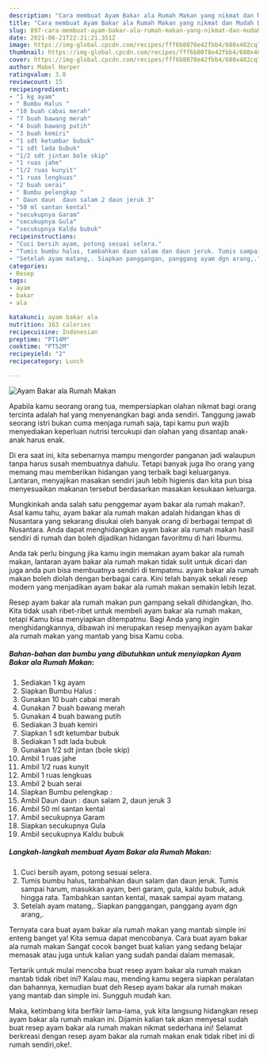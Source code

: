 ```yaml
---
description: "Cara membuat Ayam Bakar ala Rumah Makan yang nikmat dan Mudah Dibuat"
title: "Cara membuat Ayam Bakar ala Rumah Makan yang nikmat dan Mudah Dibuat"
slug: 897-cara-membuat-ayam-bakar-ala-rumah-makan-yang-nikmat-dan-mudah-dibuat
date: 2021-06-21T22:21:21.351Z
image: https://img-global.cpcdn.com/recipes/fff6b8078e42fbb4/680x482cq70/ayam-bakar-ala-rumah-makan-foto-resep-utama.jpg
thumbnail: https://img-global.cpcdn.com/recipes/fff6b8078e42fbb4/680x482cq70/ayam-bakar-ala-rumah-makan-foto-resep-utama.jpg
cover: https://img-global.cpcdn.com/recipes/fff6b8078e42fbb4/680x482cq70/ayam-bakar-ala-rumah-makan-foto-resep-utama.jpg
author: Mabel Harper
ratingvalue: 3.8
reviewcount: 15
recipeingredient:
- "1 kg ayam"
- " Bumbu Halus "
- "10 buah cabai merah"
- "7 buah bawang merah"
- "4 buah bawang putih"
- "3 buah kemiri"
- "1 sdt ketumbar bubuk"
- "1 sdt lada bubuk"
- "1/2 sdt jintan bole skip"
- "1 ruas jahe"
- "1/2 ruas kunyit"
- "1 ruas lengkuas"
- "2 buah serai"
- " Bumbu pelengkap "
- " Daun daun  daun salam 2 daun jeruk 3"
- "50 ml santan kental"
- "secukupnya Garam"
- "secukupnya Gula"
- "secukupnya Kaldu bubuk"
recipeinstructions:
- "Cuci bersih ayam, potong sesuai selera."
- "Tumis bumbu halus, tambahkan daun salam dan daun jeruk. Tumis sampai harum, masukkan ayam, beri garam, gula, kaldu bubuk, aduk hingga rata. Tambahkan santan kental, masak sampai ayam matang."
- "Setelah ayam matang,. Siapkan panggangan, panggang ayam dgn arang,."
categories:
- Resep
tags:
- ayam
- bakar
- ala

katakunci: ayam bakar ala 
nutrition: 163 calories
recipecuisine: Indonesian
preptime: "PT14M"
cooktime: "PT52M"
recipeyield: "2"
recipecategory: Lunch

---
```



![Ayam Bakar ala Rumah Makan](https://img-global.cpcdn.com/recipes/fff6b8078e42fbb4/680x482cq70/ayam-bakar-ala-rumah-makan-foto-resep-utama.jpg)

Apabila kamu seorang orang tua, mempersiapkan olahan nikmat bagi orang tercinta adalah hal yang menyenangkan bagi anda sendiri. Tanggung jawab seorang istri bukan cuma menjaga rumah saja, tapi kamu pun wajib menyediakan keperluan nutrisi tercukupi dan olahan yang disantap anak-anak harus enak.

Di era  saat ini, kita sebenarnya mampu mengorder panganan jadi walaupun tanpa harus susah membuatnya dahulu. Tetapi banyak juga lho orang yang memang mau memberikan hidangan yang terbaik bagi keluarganya. Lantaran, menyajikan masakan sendiri jauh lebih higienis dan kita pun bisa menyesuaikan makanan tersebut berdasarkan masakan kesukaan keluarga. 



Mungkinkah anda salah satu penggemar ayam bakar ala rumah makan?. Asal kamu tahu, ayam bakar ala rumah makan adalah hidangan khas di Nusantara yang sekarang disukai oleh banyak orang di berbagai tempat di Nusantara. Anda dapat menghidangkan ayam bakar ala rumah makan hasil sendiri di rumah dan boleh dijadikan hidangan favoritmu di hari liburmu.

Anda tak perlu bingung jika kamu ingin memakan ayam bakar ala rumah makan, lantaran ayam bakar ala rumah makan tidak sulit untuk dicari dan juga anda pun bisa membuatnya sendiri di tempatmu. ayam bakar ala rumah makan boleh diolah dengan berbagai cara. Kini telah banyak sekali resep modern yang menjadikan ayam bakar ala rumah makan semakin lebih lezat.

Resep ayam bakar ala rumah makan pun gampang sekali dihidangkan, lho. Kita tidak usah ribet-ribet untuk membeli ayam bakar ala rumah makan, tetapi Kamu bisa menyiapkan ditempatmu. Bagi Anda yang ingin menghidangkannya, dibawah ini merupakan resep menyajikan ayam bakar ala rumah makan yang mantab yang bisa Kamu coba.

<!--inarticleads1-->

##### Bahan-bahan dan bumbu yang dibutuhkan untuk menyiapkan Ayam Bakar ala Rumah Makan:

1. Sediakan 1 kg ayam
1. Siapkan  Bumbu Halus :
1. Gunakan 10 buah cabai merah
1. Gunakan 7 buah bawang merah
1. Gunakan 4 buah bawang putih
1. Sediakan 3 buah kemiri
1. Siapkan 1 sdt ketumbar bubuk
1. Sediakan 1 sdt lada bubuk
1. Gunakan 1/2 sdt jintan (bole skip)
1. Ambil 1 ruas jahe
1. Ambil 1/2 ruas kunyit
1. Ambil 1 ruas lengkuas
1. Ambil 2 buah serai
1. Siapkan  Bumbu pelengkap :
1. Ambil  Daun daun : daun salam 2, daun jeruk 3
1. Ambil 50 ml santan kental
1. Ambil secukupnya Garam
1. Siapkan secukupnya Gula
1. Ambil secukupnya Kaldu bubuk




<!--inarticleads2-->

##### Langkah-langkah membuat Ayam Bakar ala Rumah Makan:

1. Cuci bersih ayam, potong sesuai selera.
1. Tumis bumbu halus, tambahkan daun salam dan daun jeruk. Tumis sampai harum, masukkan ayam, beri garam, gula, kaldu bubuk, aduk hingga rata. Tambahkan santan kental, masak sampai ayam matang.
1. Setelah ayam matang,. Siapkan panggangan, panggang ayam dgn arang,.




Ternyata cara buat ayam bakar ala rumah makan yang mantab simple ini enteng banget ya! Kita semua dapat mencobanya. Cara buat ayam bakar ala rumah makan Sangat cocok banget buat kalian yang sedang belajar memasak atau juga untuk kalian yang sudah pandai dalam memasak.

Tertarik untuk mulai mencoba buat resep ayam bakar ala rumah makan mantab tidak ribet ini? Kalau mau, mending kamu segera siapkan peralatan dan bahannya, kemudian buat deh Resep ayam bakar ala rumah makan yang mantab dan simple ini. Sungguh mudah kan. 

Maka, ketimbang kita berfikir lama-lama, yuk kita langsung hidangkan resep ayam bakar ala rumah makan ini. Dijamin kalian tak akan menyesal sudah buat resep ayam bakar ala rumah makan nikmat sederhana ini! Selamat berkreasi dengan resep ayam bakar ala rumah makan enak tidak ribet ini di rumah sendiri,oke!.

